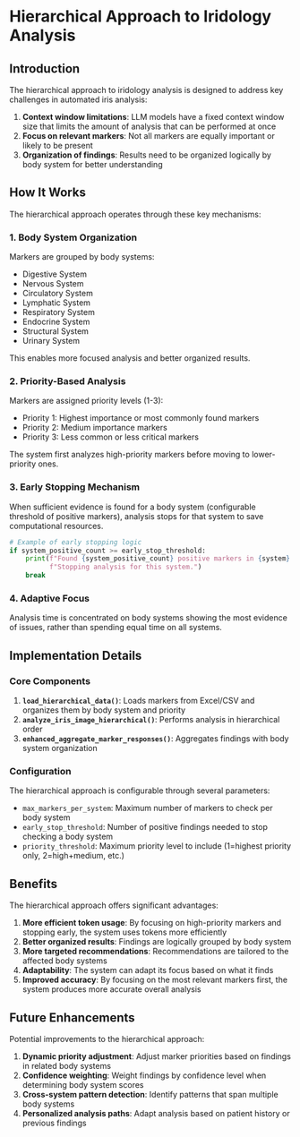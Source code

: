 # Hierarchical Approach to Iridology Analysis

## Introduction

The hierarchical approach to iridology analysis is designed to address key challenges in automated iris analysis:

1. **Context window limitations**: LLM models have a fixed context window size that limits the amount of analysis that can be performed at once
2. **Focus on relevant markers**: Not all markers are equally important or likely to be present
3. **Organization of findings**: Results need to be organized logically by body system for better understanding

## How It Works

The hierarchical approach operates through these key mechanisms:

### 1. Body System Organization

Markers are grouped by body systems:
- Digestive System
- Nervous System
- Circulatory System
- Lymphatic System
- Respiratory System
- Endocrine System
- Structural System
- Urinary System

This enables more focused analysis and better organized results.

### 2. Priority-Based Analysis

Markers are assigned priority levels (1-3):
- Priority 1: Highest importance or most commonly found markers
- Priority 2: Medium importance markers
- Priority 3: Less common or less critical markers

The system first analyzes high-priority markers before moving to lower-priority ones.

### 3. Early Stopping Mechanism

When sufficient evidence is found for a body system (configurable threshold of positive markers), analysis stops for that system to save computational resources.

```python
# Example of early stopping logic
if system_positive_count >= early_stop_threshold:
    print(f"Found {system_positive_count} positive markers in {system} system. "
          f"Stopping analysis for this system.")
    break
```

### 4. Adaptive Focus

Analysis time is concentrated on body systems showing the most evidence of issues, rather than spending equal time on all systems.

## Implementation Details

### Core Components

1. **`load_hierarchical_data()`**: Loads markers from Excel/CSV and organizes them by body system and priority
2. **`analyze_iris_image_hierarchical()`**: Performs analysis in hierarchical order
3. **`enhanced_aggregate_marker_responses()`**: Aggregates findings with body system organization

### Configuration

The hierarchical approach is configurable through several parameters:

- `max_markers_per_system`: Maximum number of markers to check per body system
- `early_stop_threshold`: Number of positive findings needed to stop checking a body system
- `priority_threshold`: Maximum priority level to include (1=highest priority only, 2=high+medium, etc.)

## Benefits

The hierarchical approach offers significant advantages:

1. **More efficient token usage**: By focusing on high-priority markers and stopping early, the system uses tokens more efficiently
2. **Better organized results**: Findings are logically grouped by body system
3. **More targeted recommendations**: Recommendations are tailored to the affected body systems
4. **Adaptability**: The system can adapt its focus based on what it finds
5. **Improved accuracy**: By focusing on the most relevant markers first, the system produces more accurate overall analysis

## Future Enhancements

Potential improvements to the hierarchical approach:

1. **Dynamic priority adjustment**: Adjust marker priorities based on findings in related body systems
2. **Confidence weighting**: Weight findings by confidence level when determining body system scores
3. **Cross-system pattern detection**: Identify patterns that span multiple body systems
4. **Personalized analysis paths**: Adapt analysis based on patient history or previous findings 